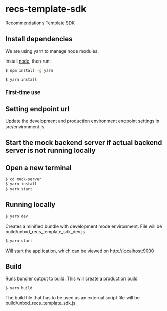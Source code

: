 # recs-template-sdk
Recommendations Template SDK


## Install dependencies
We are using yarn to manage node modules.

Install [node](https://nodejs.org/en/download/), then run:
```bash
$ npm install -g yarn
```

```bash
$ yarn install
```

### First-time use

## Setting endpoint url
Update the development and production environment endpoint settings in src/environment.js

## Start the mock backend server if actual backend server is not running locally
## Open a new terminal
```bash
$ cd mock-server
$ yarn install
$ yarn start
```

## Running locally

```bash
$ yarn dev
```
Creates a minified bundle with development mode environment. File will be build/unbxd_recs_template_sdk_dev.js

```bash
$ yarn start
```
Will start the application, which can be viewed on http://localhost:9000

## Build
Runs bundler output to build. This will create a production build
```bash
$ yarn build
```

The build file that has to be used as an external script file will be build/unbxd_recs_template_sdk.js
